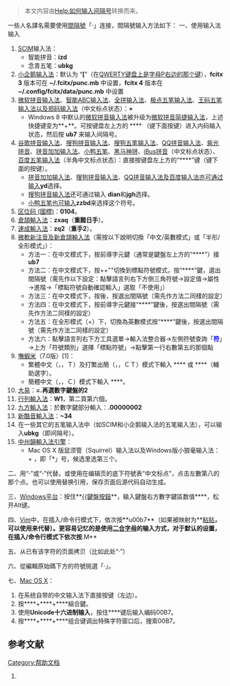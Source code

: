 > 本文内容由[Help:如何输入间隔号](https://zh.wikipedia.org/wiki/Help:如何输入间隔号)转换而来。


一些人名譯名需要使用[間隔號](https://zh.wikipedia.org/wiki/間隔號 "wikilink")「·」连接，間隔號输入方法如下： 一、使用输入法输入

1.  [SCIM](../Page/SCIM.md "wikilink")输入法：
      - 智能拼音：**izd**
      - 念青五笔：**ubkg**
2.  [小企鹅输入法](https://zh.wikipedia.org/wiki/小企鹅输入法 "wikilink")：默认为 “**\[**”（在[QWERTY键盘上是字母](https://zh.wikipedia.org/wiki/QWERTY键盘 "wikilink")[P右边的那个键](https://zh.wikipedia.org/wiki/P "wikilink")），**fcitx 3** 版本可在 **\~/.fcitx/punc.mb** 中设置，**fcitx 4** 版本在 **\~/.config/fcitx/data/punc.mb** 中设置
3.  [微软拼音输入法](../Page/微软拼音输入法.md "wikilink")、[智能ABC输入法](../Page/智能ABC输入法.md "wikilink")、[全拼输入法](https://zh.wikipedia.org/wiki/全拼输入法 "wikilink")、[极点五笔输入法](https://zh.wikipedia.org/wiki/极点五笔输入法 "wikilink")、[王码五笔输入法以及](https://zh.wikipedia.org/wiki/王码五笔输入法 "wikilink")[郑码输入法](https://zh.wikipedia.org/wiki/郑码输入法 "wikilink")（中文标点状态）：**+**
      - Windows 8 中默认的[微软拼音输入法](../Page/微软拼音输入法.md "wikilink")被升级为[微软拼音简捷输入法](https://zh.wikipedia.org/wiki/微软拼音简捷输入法 "wikilink")，上述快捷键变为**+**。可按键盘左上方的 **** （键下面按键）进入内码输入状态，然后按 **ub7** 来输入间隔号。
4.  [谷歌拼音输入法](https://zh.wikipedia.org/wiki/谷歌拼音输入法 "wikilink")、[搜狗拼音输入法](../Page/搜狗拼音输入法.md "wikilink")、[搜狗五笔输入法](../Page/搜狗五笔输入法.md "wikilink")、[QQ拼音输入法](https://zh.wikipedia.org/wiki/QQ拼音输入法 "wikilink")、[紫光拼音](https://zh.wikipedia.org/wiki/紫光拼音 "wikilink")、[拼音加加输入法](https://zh.wikipedia.org/wiki/拼音加加输入法 "wikilink")、[小鸭五笔](https://zh.wikipedia.org/wiki/小鸭五笔 "wikilink")、[黑马神拼](../Page/黑马神拼.md "wikilink")、[iBus拼音](https://zh.wikipedia.org/wiki/iBus拼音 "wikilink")（中文标点状态）、[百度五笔输入法](https://zh.wikipedia.org/wiki/百度五笔输入法 "wikilink")（半角中文标点状态）：直接按键盘左上方的“****”键（键下面的按键）。
      - [拼音加加输入法](https://zh.wikipedia.org/wiki/拼音加加输入法 "wikilink")、[搜狗拼音输入法](../Page/搜狗拼音输入法.md "wikilink")、[QQ拼音输入法及](https://zh.wikipedia.org/wiki/QQ拼音输入法 "wikilink")[百度输入法亦可通过输入](https://zh.wikipedia.org/wiki/百度输入法 "wikilink")**yd**选择。
      - [搜狗拼音输入法](../Page/搜狗拼音输入法.md "wikilink")还可通过输入 **dian**和**jgh**选择。
      - [小鸭五笔也可输入](https://zh.wikipedia.org/wiki/小鸭五笔 "wikilink")**zzbd**来选择这个符号。
5.  [区位码 (國標)](https://zh.wikipedia.org/wiki/区位码_\(國標\) "wikilink")：**0104**。
6.  [倉頡輸入法](https://zh.wikipedia.org/wiki/倉頡輸入法 "wikilink")：**zxaq**（**重難日手**）。
7.  [速成輸入法](https://zh.wikipedia.org/wiki/速成輸入法 "wikilink")：**zq2**（**重手2**）。
8.  [微軟新注音及](https://zh.wikipedia.org/wiki/微軟新注音 "wikilink")[新倉頡輸入法](https://zh.wikipedia.org/wiki/新倉頡輸入法 "wikilink")（需按以下說明切換「中文/英數模式」或「半形/全形模式」）：
      - 方法一：在中文模式下，按前導字元鍵（通常是鍵盤左上方的“****”）接**ub7**
      - 方法二：在中文模式下，按++""切換到標點符號模式，按“****”鍵，選出間隔號（需先作以下設定：點擊語言列右下方倒三角符號→設定值→屬性→進階→「標點符號自動確認輸入」選取「不使用」）
      - 方法三：在中文模式下，按後，按選出間隔號（需先作方法二同樣的設定）
      - 方法四：在中文模式下，按前導字元鍵接“****”鍵後，按選出間隔號（需先作方法二同樣的設定）
      - 方法五：在全形模式（+）下，切換為英數模式按“****”鍵後，按選出間隔號（需先作方法二同樣的設定）
      - 方法六：點擊語言列右下方工具選單→輸入法整合器→左側符號查詢「<font color=blue>**符**</font>」→上方「符號類別」選擇「標點符號」→點擊第一行右數第五的那個點
9.  [嘸蝦米](../Page/嘸蝦米輸入法.md "wikilink")（7.0版）\[1\]：
      - 繁體中文（，，Ｔ）及打繁出簡（，，ＣＴ）模式下輸入 **** 或 ****（輔助選字）。
      - 簡體中文（，，Ｃ）模式下輸入 ****。
10. [大易](https://zh.wikipedia.org/wiki/大易 "wikilink")：**=.**再選數字鍵盤的**2**
11. [行列輸入法](https://zh.wikipedia.org/wiki/行列輸入法 "wikilink")：**W1**，第二頁第六個。
12. [九方輸入法](../Page/九方輸入法.md "wikilink")：於數字鍵部分輸入：**.00000002**
13. [新酷音輸入法](../Page/新酷音輸入法.md "wikilink")：**\~34**
14. 在一些其它的五笔输入法中（如SCIM和小企鹅输入法的五笔输入法），可以输入**ubkg**（即间隔号）。
15. [中州韻輸入法引擎](../Page/中州韻輸入法引擎.md "wikilink")：
      - Mac OS X 版鼠须管（Squirrel）输入法以及Windows版小狼毫输入法： + ，即「\*」号，候选里选第三个。

二、用“**·**”或“**·**”代替。或使用在编辑页的底下符號表“中文标点”，点击左數第八的那个点。也可以使用替换引用，保存页面后源代码自动生成。

三、[Windows平台](https://zh.wikipedia.org/wiki/Windows "wikilink")：按住**[{{鍵盤按鈕](https://zh.wikipedia.org/wiki/Alt键 "wikilink")**，输入鍵盤右方數字鍵區数值****，松开Alt键。

四、[Vim](../Page/Vim.md "wikilink")中，在插入/命令行模式下，依次按**<C-V>u00b7**（如果<C-V>被映射为**[粘贴](https://zh.wikipedia.org/wiki/粘贴 "wikilink")**，可以使用**<C-Q>**来代替）。更容易记忆的是使用[二合字母](../Page/二合字母.md "wikilink")的输入方式，对于默认的设置，在插入/命令行模式下依次按**<C-K>.M**

五、从已有该字符的页面拷贝（比如此处“·”）

六、從編輯原始碼下方的符號挑選「·」。

七、[Mac OS X](https://zh.wikipedia.org/wiki/Mac_OS_X "wikilink")：

1.  在系统自带的中文输入法下直接按键（左边）。
2.  按****+****+****組合鍵。
3.  使用**Unicode十六进制输入**，按住****键后输入编码00B7。
4.  按****+****+****组合键调出特殊字符窗口后，搜索00B7。

## 参考文献

[Category:帮助文档](https://zh.wikipedia.org/wiki/Category:帮助文档 "wikilink")

1.